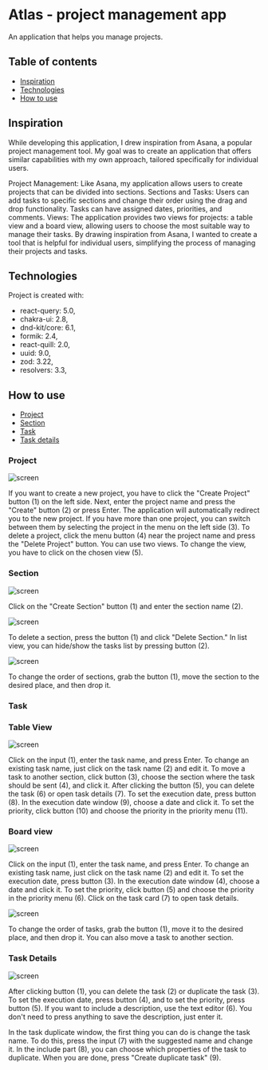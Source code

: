 # Atlas - project management app

An application that helps you manage projects.

## Table of contents

- [Inspiration](#inspiration)
- [Technologies](#technologies)
- [How to use](#how-to-use)

## Inspiration

While developing this application, I drew inspiration from Asana, a popular project management tool. My goal was to create an application that offers similar capabilities with my own approach, tailored specifically for individual users.

Project Management: Like Asana, my application allows users to create projects that can be divided into sections.
Sections and Tasks: Users can add tasks to specific sections and change their order using the drag and drop functionality. Tasks can have assigned dates, priorities, and comments.
Views: The application provides two views for projects: a table view and a board view, allowing users to choose the most suitable way to manage their tasks.
By drawing inspiration from Asana, I wanted to create a tool that is helpful for individual users, simplifying the process of managing their projects and tasks.

## Technologies

Project is created with:

- react-query: 5.0,
- chakra-ui: 2.8,
- dnd-kit/core: 6.1,
- formik: 2.4,
- react-quill: 2.0,
- uuid: 9.0,
- zod: 3.22,
- resolvers: 3.3,

## How to use

- [Project](#project)
- [Section](#section)
- [Task](#task)
- [Task details](#task-details)

### Project

![screen](./src//images/createProject.jpg)

If you want to create a new project, you have to click the "Create Project" button (1) on the left side. Next, enter the project name and press the "Create" button (2) or press Enter. The application will automatically redirect you to the new project. If you have more than one project, you can switch between them by selecting the project in the menu on the left side (3). To delete a project, click the menu button (4) near the project name and press the "Delete Project" button. You can use two views. To change the view, you have to click on the chosen view (5).

### Section

![screen](./src/images/createSection.jpg)

Click on the "Create Section" button (1) and enter the section name (2).

![screen](./src/images/editSection.jpg)

To delete a section, press the button (1) and click "Delete Section." In list view, you can hide/show the tasks list by pressing button (2).

![screen](./src/images/moveSection.jpg)

To change the order of sections, grab the button (1), move the section to the desired place, and then drop it.

### Task


### Table View

![screen](./src/images/createEditTaskListView.jpg)

Click on the input (1), enter the task name, and press Enter. To change an existing task name, just click on the task name (2) and edit it. To move a task to another section, click button (3), choose the section where the task should be sent (4), and click it. After clicking the button (5), you can delete the task (6) or open task details (7). To set the execution date, press button (8). In the execution date window (9), choose a date and click it. To set the priority, click button (10) and choose the priority in the priority menu (11).

### Board view

![screen](./src/images/createEditTaskBoardView.jpg)

Click on the input (1), enter the task name, and press Enter. To change an existing task name, just click on the task name (2) and edit it. To set the execution date, press button (3). In the execution date window (4), choose a date and click it. To set the priority, click button (5) and choose the priority in the priority menu (6). Click on the task card (7) to open task details.

![screen](./src/images/moveTask.jpg)

To change the order of tasks, grab the button (1), move it to the desired place, and then drop it. You can also move a task to another section.

### Task Details

![screen](./src/images/taskDetails.jpg)

After clicking button (1), you can delete the task (2) or duplicate the task (3). To set the execution date, press button (4), and to set the priority, press button (5). If you want to include a description, use the text editor (6). You don't need to press anything to save the description, just enter it.

In the task duplicate window, the first thing you can do is change the task name. To do this, press the input (7) with the suggested name and change it. In the include part (8), you can choose which properties of the task to duplicate. When you are done, press "Create duplicate task" (9).
